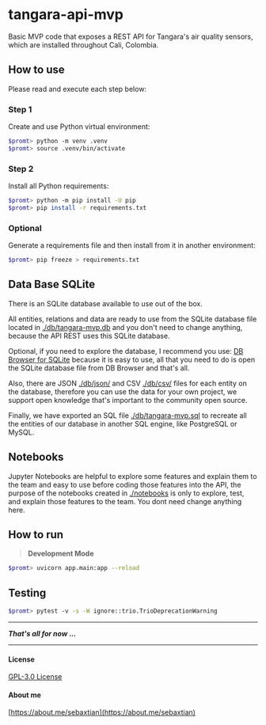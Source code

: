 # tangara-api-mvp
Basic MVP code that exposes a REST API for Tangara's air quality sensors, which are installed throughout Cali, Colombia.

## How to use

Please read and execute each step below:

### Step 1

Create and use Python virtual environment:

```bash
$promt> python -m venv .venv
$promt> source .venv/bin/activate
```

### Step 2

Install all Python requirements:

```bash
$promt> python -m pip install -U pip
$promt> pip install -r requirements.txt
```

### Optional

Generate a requirements file and then install from it in another environment:

```bash
$promt> pip freeze > requirements.txt
```

## Data Base SQLite

There is an SQLite database available to use out of the box.

All entities, relations and data are ready to use from the SQLite database file located in [./db/tangara-mvp.db](/db/tangara-mvp.db) and you don't need to change anything, because the API REST uses this SQLite database.

Optional, if you need to explore the database, I recommend you use:  [DB Browser for SQLite](https://sqlitebrowser.org/) because it is easy to use, all that you need to do is open the SQLite database file from DB Browser and that's all.

Also, there are JSON [./db/json/](./db/json/) and CSV [./db/csv/](./db/csv/) files for each entity on the database, therefore you can use the data for your own project, we support open knowledge that's important to the community open source.

Finally, we have exported an SQL file [./db/tangara-mvp.sql](./db/tangara-mvp.sql) to recreate all the entities of our database in another SQL engine, like PostgreSQL or MySQL.

## Notebooks

Jupyter Notebooks are helpful to explore some features and explain them to the team and easy to use before coding those features into the API, the purpose of the notebooks created in [./notebooks](./notebooks/) is only to explore, test, and explain those features to the team. You dont need change anything here.

## How to run

> **Development Mode**

```bash
$promt> uvicorn app.main:app --reload
```

## Testing

```bash
$promt> pytest -v -s -W ignore::trio.TrioDeprecationWarning
```

---

***That's all for now ...***

---

#### License

[GPL-3.0 License](./LICENSE)

#### About me

[https://about.me/sebaxtian](https://about.me/sebaxtian)
